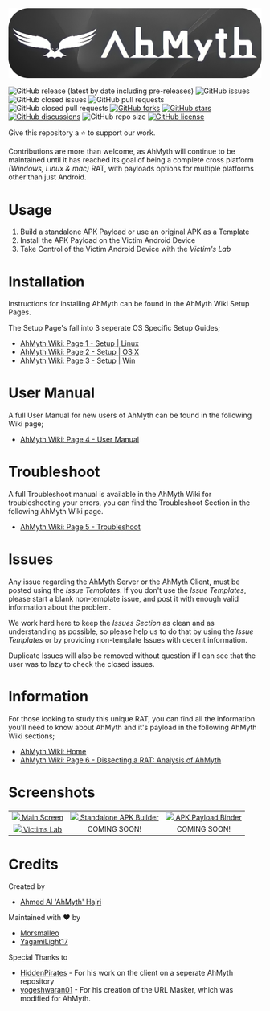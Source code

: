 <picture>
  <source media="(prefers-color-scheme: dark)" srcset=".github/IMG/AhMyth-Banner.png">
  <img alt="shows the AhMyth-Banner.png on dark colour mode and the AhMyth-Banner-dark.png on light colour mode" src=".github/IMG/AhMyth-Banner-dark.png">
</picture>

![GitHub release (latest by date including pre-releases)](https://img.shields.io/github/v/release/Morsmalleo/AhMyth?color=crimson&include_prereleases) ![GitHub issues](https://img.shields.io/github/issues-raw/Morsmalleo/AhMyth?color=red) ![GitHub closed issues](https://img.shields.io/github/issues-closed-raw/Morsmalleo/AhMyth?color=light%20green) ![GitHub pull requests](https://img.shields.io/github/issues-pr-raw/Morsmalleo/AhMyth?color=red) ![GitHub closed pull requests](https://img.shields.io/github/issues-pr-closed-raw/Morsmalleo/AhMyth?color=light-green) [![GitHub forks](https://img.shields.io/github/forks/Morsmalleo/AhMyth)](https://github.com/Morsmalleo/AhMyth/network) [![GitHub stars](https://img.shields.io/github/stars/Morsmalleo/AhMyth)](https://github.com/Morsmalleo/AhMyth/stargazers) [![GitHub discussions](https://img.shields.io/github/discussions/Morsmalleo/AhMyth)](https://GitHub.com/Morsmalleo/AhMyth/discussions) ![GitHub repo size](https://img.shields.io/github/repo-size/Morsmalleo/AhMyth) [![GitHub license](https://img.shields.io/github/license/Morsmalleo/AhMyth)](https://github.com/Morsmalleo/AhMyth/blob/master/LICENSE.md)

Give this repository a ⭐ to support our work.

Contributions are more than welcome, as AhMyth will continue to be maintained until it has reached its goal 
of being a complete cross platform *(Windows, Linux & mac)* RAT, 
with payloads options for multiple platforms other than just Android.
#

Usage
=====
01. Build a standalone APK Payload or use an original APK as a Template
02. Install the APK Payload on the Victim Android Device
03. Take Control of the Victim Android Device with the *Victim's Lab*
#

Installation
============
Instructions for installing AhMyth can be found in the AhMyth Wiki Setup Pages.


The Setup Page's fall into 3 seperate OS Specific Setup Guides;

- [AhMyth Wiki: Page 1 - Setup | Linux](https://github.com/Morsmalleo/AhMyth/wiki/Page-1.-Setup-%7C-Linux)
- [AhMyth Wiki: Page 2 - Setup | OS X](https://github.com/Morsmalleo/AhMyth/wiki/Page-2.-Setup-%7C-OS-X)
- [AhMyth Wiki: Page 3 - Setup | Win](https://github.com/Morsmalleo/AhMyth/wiki/Page-3.-Setup-%7C-Windows)
#

User Manual
===========
A full User Manual for new users of AhMyth can be found in the following Wiki page; 
- [AhMyth Wiki: Page 4 - User Manual](https://github.com/Morsmalleo/AhMyth/wiki/Page-4.-User-Manual)
#

Troubleshoot
============
A full Troubleshoot manual is available in the AhMyth Wiki for troubleshooting your errors, 
you can find the Troubleshoot Section in the following AhMyth Wiki page.
- [AhMyth Wiki: Page 5 - Troubleshoot](https://github.com/Morsmalleo/AhMyth/wiki/Page-5.-Troubleshoot)
#

Issues
======
Any issue regarding the AhMyth Server or the AhMyth Client, must be posted using the *Issue Templates*.
If you don't use the *Issue Templates*, please start a blank non-template issue, and post it with enough valid information about the problem.

We work hard here to keep the *Issues Section* as clean and as understanding as possible,
so please help us to do that by using the *Issue Templates* or by providing non-template Issues with decent information.

Duplicate Issues will also be removed without question if I can see that the user was to lazy to check the closed issues.
#

Information
===========
For those looking to study this unique RAT, you can find all the information you'll need to know about AhMyth and it's payload in the following AhMyth Wiki sections;
- [AhMyth Wiki: Home](https://github.com/Morsmalleo/AhMyth/wiki)
- [AhMyth Wiki: Page 6 - Dissecting a RAT: Analysis of AhMyth](https://github.com/Morsmalleo/AhMyth/wiki/Page-6.-Dissecting-a-RAT:-Analysis-of-AhMyth)
#
Screenshots
===========
| | | |
|:-------------------------:|:-------------------------:|:-------------------------:|
|<a href="https://github.com/Morsmalleo/AhMyth/blob/master/.github/IMG/MainScreen.PNG"> <img width="875" src="https://github.com/Morsmalleo/AhMyth/blob/master/.github/IMG/MainScreen.PNG"> Main Screen</a> | <a href="https://github.com/Morsmalleo/AhMyth/blob/master/.github/IMG/ApkBuilder(Standalone).PNG"> <img width="875" src="https://github.com/Morsmalleo/AhMyth/blob/master/.github/IMG/ApkBuilder(Standalone).PNG"> Standalone APK Builder </a> | <a href="https://github.com/Morsmalleo/AhMyth/blob/master/.github/IMG/ApkBuilder(Bound).PNG"> <img width="875" src="https://github.com/Morsmalleo/AhMyth/blob/master/.github/IMG/ApkBuilder(Bound).PNG"> APK Payload Binder  </a> | 
<a href="https://github.com/Morsmalleo/AhMyth/blob/master/.github/IMG/VictimsLab.PNG"> <img width="875" src="https://github.com/Morsmalleo/AhMyth/blob/master/.github/IMG/VictimsLab.PNG"> Victims Lab </a> | <a> COMING SOON! </a> | <a> COMING SOON! </a> |



Credits
=======

Created by
- [Ahmed Al 'AhMyth' Hajri](https://github.com/AhMyth)

Maintained with ❤️ by
- [Morsmalleo](https://github.com/Morsmalleo)
- [YagamiLight17](https://github.com/YagamiLight17)

Special Thanks to
- [HiddenPirates](https://GitHub.com/HiddenPirates) - For his work on the client on a seperate AhMyth repository
- [yogeshwaran01](https://github.com/yogeshwaran01) - For his creation of the URL Masker, which was modified for AhMyth.
